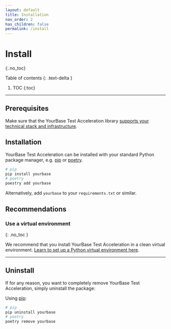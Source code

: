 ```yaml
---
layout: default
title: Installation
nav_order: 2
has_children: false
permalink: /install
---
```


# Install
{:.no_toc}

Table of contents
{: .text-delta }

1. TOC
{:toc}

---

## Prerequisites
Make sure that the YourBase Test Acceleration library [supports your technical stack and infrastructure](system-requirements.md).

## Installation

YourBase Test Acceleration can be installed with your standard Python package manager,
e.g. [pip](https://pip.pypa.io/en/stable/) or [poetry](https://python-poetry.org/docs/).

```sh
# pip
pip install yourbase
# poetry
poestry add yourbase
```

Alternatively, add `yourbase` to your `requirements.txt` or similar.


## Recommendations

### Use a virtual environment
{: .no_toc }

We recommend that you install YourBase Test Acceleration in a clean virtual environment.
[Learn to set up a Python virtual environment
here](https://docs.python.org/3/tutorial/venv.html).

---

## Uninstall
If for any reason, you want to completely remove YourBase Test Acceleration, simply uninstall the package:

Using [pip](https://pip.pypa.io/en/stable/): 

```sh
# pip
pip uninstall yourbase
# poetry
poetry remove yourbase
```



